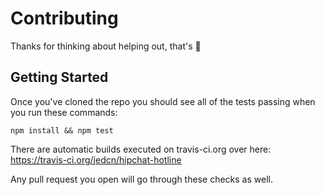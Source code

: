 # Contributing

Thanks for thinking about helping out, that's :metal:

## Getting Started

Once you've cloned the repo you should see all of the tests passing
when you run these commands:

    npm install && npm test

There are automatic builds executed on travis-ci.org over here:
https://travis-ci.org/jedcn/hipchat-hotline

Any pull request you open will go through these checks as well.
